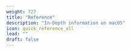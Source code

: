 ```yaml
---
weight: 727
title: "Reference"
description: "In-Depth information on macOS"
icon: quick_reference_all
lead: ""
draft: false
---
```

